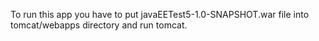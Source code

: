 To run this app you have to put javaEETest5-1.0-SNAPSHOT.war file 
into tomcat/webapps directory and run tomcat. 